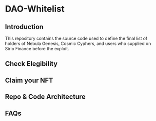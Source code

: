 # DAO-Whitelist

## Introduction
This repository contains the source code used to define the final list of holders of Nebula Genesis, Cosmic Cyphers, and users who supplied on Sirio Finance before the exploit.

## Check Elegibility

## Claim your NFT

## Repo & Code Architecture

## FAQs
